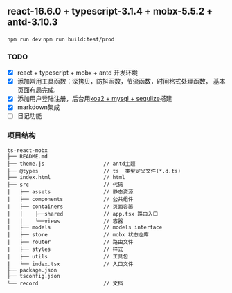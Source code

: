 ## react-16.6.0 + typescript-3.1.4 + mobx-5.5.2 + antd-3.10.3

`npm run dev`
`npm run build:test/prod`

### TODO

- [x] react + typescript + mobx + antd 开发环境
- [x] 添加常用工具函数：深拷贝，防抖函数，节流函数，时间格式处理函数， 基本页面布局完成.
- [x] 添加用户登陆注册，后台用[koa2 + mysql + sequlize](https://github.com/lyrxiaoxiaoniao/lyr-blog-koa2)搭建
- [x] markdown集成
- [ ] 日记功能

### 项目结构

```
ts-react-mobx
├── README.md
├── theme.js                   // antd主题
├── @types                     // ts  类型定义文件(*.d.ts)
├── index.html                 // html
├── src                        // 代码
|   ├── assets                 // 静态资源
|   ├── components             // 公共组件
|   ├── containers             // 页面容器
|   |    ├──shared             // app.tsx 路由入口
|   |    └──views              // 容器
|   ├── models                 // models interface
|   ├── store                  // mobx 状态仓库
|   ├── router                 // 路由文件
|   ├── styles                 // 样式
|   ├── utils                  // 工具包
|   └── index.tsx              // 入口文件
├── package.json
├── tsconfig.json
└── record                     // 文档
```